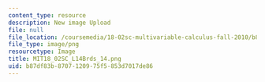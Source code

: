 ```yaml
---
content_type: resource
description: New image Upload
file: null
file_location: /coursemedia/18-02sc-multivariable-calculus-fall-2010/b87df83b8707120975f5853d7017de86_MIT18_02SC_L14Brds_14.png
file_type: image/png
resourcetype: Image
title: MIT18_02SC_L14Brds_14.png
uid: b87df83b-8707-1209-75f5-853d7017de86
---
```

